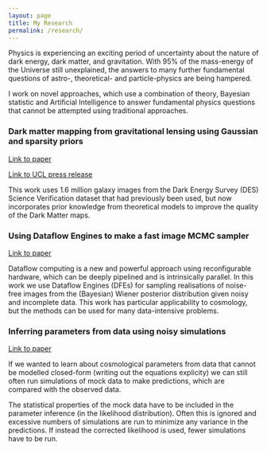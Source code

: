 ```yaml
---
layout: page
title: My Research
permalink: /research/
---
```


Physics is experiencing an exciting period of uncertainty about the nature of dark energy, dark matter, and gravitation. With 95% of the mass-energy of the Universe still unexplained, the answers to many further fundamental questions of astro-, theoretical- and particle-physics are being hampered. 

I work on novel approaches, which use a combination of theory, Bayesian statistic and Artificial Intelligence to answer fundamental physics questions that cannot be attempted using traditional approaches. 

### Dark matter mapping from gravitational lensing using Gaussian and sparsity priors
[Link to paper](https://arxiv.org/abs/1801.08945)

[Link to UCL press release](https://www.ucl.ac.uk/mathematical-physical-sciences/news/2018/may/ucl-led-team-uses-new-data-science-techniques-dark-matter-maps)

This work uses 1.6 million galaxy images from the Dark Energy Survey (DES) Science Verification dataset that had previously been used, but now incorporates prior knowledge from theoretical models to improve the quality of the Dark Matter maps.


### Using Dataflow Engines to make a fast image MCMC sampler 
[Link to paper](https://arxiv.org/abs/1810.02821)

Dataflow computing is a new and powerful approach using reconfigurable hardware, which can be deeply pipelined and is intrinsically parallel. In this work we use Dataflow Engines (DFEs) for sampling realisations of noise-free images from the (Bayesian) Wiener posterior distribution given noisy and incomplete data. This work has particular applicability to cosmology, but the methods can be used for many data-intensive problems.


### Inferring parameters from data using noisy simulations
[Link to paper](https://arxiv.org/abs/1809.08246)

If we wanted to learn about cosmological parameters from data that cannot be modelled closed-form (writing out the equations explicity) we can still often run simulations of mock data to make predictions, which are compared with the observed data.

The statistical properties of the mock data have to be included in the parameter inference (in the likelihood distribution). Often this is ignored and excessive numbers of simulations are run to minimize any variance in the predictions. If instead the corrected likelihood is used, fewer simulations have to be run.


